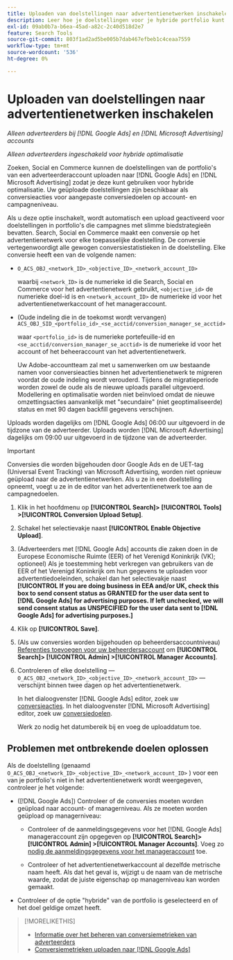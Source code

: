 ```yaml
---
title: Uploaden van doelstellingen naar advertentienetwerken inschakelen
description: Leer hoe je doelstellingen voor je hybride portfolio kunt uploaden naar [!DNL Google Ads] en [!DNL Microsoft Advertising].
exl-id: 09ab0b7a-b6ea-45ad-a82c-2c40d518d2e7
feature: Search Tools
source-git-commit: 803f1ad2ad5be005b7dab467efbeb1c4ceaa7559
workflow-type: tm+mt
source-wordcount: '536'
ht-degree: 0%

---
```


# Uploaden van doelstellingen naar advertentienetwerken inschakelen

*Alleen adverteerders bij [!DNL Google Ads] en [!DNL Microsoft Advertising] accounts*

*Alleen adverteerders ingeschakeld voor hybride optimalisatie*

Zoeken, Social en Commerce kunnen de doelstellingen van de portfolio&#39;s van een adverteerderaccount uploaden naar [!DNL Google Ads] en [!DNL Microsoft Advertising] zodat je deze kunt gebruiken voor hybride optimalisatie. Uw geüploade doelstellingen zijn beschikbaar als conversieacties voor aangepaste conversiedoelen op account- en campagneniveau.

Als u deze optie inschakelt, wordt automatisch een upload geactiveerd voor doelstellingen in portfolio&#39;s die campagnes met slimme biedstrategieën bevatten. Search, Social en Commerce maakt een conversie op het advertentienetwerk voor elke toepasselijke doelstelling. De conversie vertegenwoordigt alle gewogen conversiestatistieken in de doelstelling. Elke conversie heeft een van de volgende namen:

* `O_ACS_OBJ_<network_ID>_<objective_ID>_<network_account_ID>`

  waarbij `<network_ID>` is de numerieke id die Search, Social en Commerce voor het advertentienetwerk gebruikt, `<objective_id>` de numerieke doel-id is en `<network_account_ID>` de numerieke id voor het advertentienetwerkaccount of het manageraccount.

* (Oude indeling die in de toekomst wordt vervangen) `ACS_OBJ_SID_<portfolio_id>_<se_acctid/conversion_manager_se_acctid>`

  waar `<portfolio_id>` is de numerieke portefeuille-id en `<se_acctid/conversion_manager_se_acctid>` is de numerieke id voor het account of het beheeraccount van het advertentienetwerk.

  Uw Adobe-accountteam zal met u samenwerken om uw bestaande namen voor conversieacties binnen het advertentienetwerk te migreren voordat de oude indeling wordt verouderd. Tijdens de migratieperiode worden zowel de oude als de nieuwe uploads parallel uitgevoerd. Modellering en optimalisatie worden niet beïnvloed omdat de nieuwe omzettingsacties aanvankelijk met &quot;secundaire&quot; (niet geoptimaliseerde) status en met 90 dagen backfill gegevens verschijnen.

Uploads worden dagelijks om [!DNL Google Ads] 06:00 uur uitgevoerd in de tijdzone van de adverteerder. Uploads worden [!DNL Microsoft Advertising] dagelijks om 09:00 uur uitgevoerd in de tijdzone van de adverteerder.

>[!IMPORTANT]
>
>Conversies die worden bijgehouden door Google Ads en de UET-tag (Universal Event Tracking) van Microsoft Advertising, worden niet opnieuw geüpload naar de advertentienetwerken. Als u ze in een doelstelling opneemt, voegt u ze in de editor van het advertentienetwerk toe aan de campagnedoelen.

<!--
>[!IMPORTANT]
>
>Objectives for hybrid portfolios may include conversion goals from multiple ad networks and other types of conversion metrics. However, the individual campaigns in the portfolio can't include conversion goals that aren't included in the portfolio's objective; using additional conversion goals may impact portfolio performance.
-->

<!-- Can conversions from events triggered on other ad networks be included in the portfolio (and just be ignored)? -->

1. Klik in het hoofdmenu op **[!UICONTROL Search]> [!UICONTROL Tools] >[!UICONTROL Conversion Upload Setup]**.

1. Schakel het selectievakje naast **[!UICONTROL Enable Objective Upload]**.

1. (Adverteerders met [!DNL Google Ads] accounts die zaken doen in de Europese Economische Ruimte (EER) of het Verenigd Koninkrijk (VK); optioneel) Als je toestemming hebt verkregen van gebruikers van de EER of het Verenigd Koninkrijk om hun gegevens te uploaden voor advertentiedoeleinden, schakel dan het selectievakje naast **[!UICONTROL If you are doing business in EEA and/or UK, check this box to send consent status as GRANTED for the user data sent to [!DNL Google Ads] for advertising purposes. If left unchecked, we will send consent status as UNSPECIFIED for the user data sent to [!DNL Google Ads] for advertising purposes.]**

1. Klik op **[!UICONTROL Save]**.

1. (Als uw conversies worden bijgehouden op beheerdersaccountniveau) [Referenties toevoegen voor uw beheerdersaccount](/help/search-social-commerce/admin/manager-accounts.md) om **[!UICONTROL Search]> [!UICONTROL Admin] >[!UICONTROL Manager Accounts]**.

1. Controleren of elke doelstelling — `O_ACS_OBJ_<network_ID>_<objective_ID>_<network_account_ID>` — verschijnt binnen twee dagen op het advertentienetwerk.

   In het dialoogvenster [!DNL Google Ads] editor, zoek uw [conversieacties](https://support.google.com/google-ads/answer/11461796). In het dialoogvenster [!DNL Microsoft Advertising] editor, zoek uw [conversiedoelen](https://help.ads.microsoft.com/#apex/ads/en/56709).

   Werk zo nodig het datumbereik bij en voeg de uploaddatum toe.

## Problemen met ontbrekende doelen oplossen

Als de doelstelling (genaamd `O_ACS_OBJ_<network_ID>_<objective_ID>_<network_account_ID>` ) voor een van je portfolio&#39;s niet in het advertentienetwerk wordt weergegeven, controleer je het volgende:

* ([!DNL Google Ads]) Controleer of de conversies moeten worden geüpload naar account- of managerniveau. Als ze moeten worden geüpload op managerniveau:

   * Controleer of de aanmeldingsgegevens voor het [!DNL Google Ads] manageraccount zijn opgegeven op **[!UICONTROL Search]> [!UICONTROL Admin] >[!UICONTROL Manager Accounts]**. Voeg zo [nodig de aanmeldingsgegevens voor het manageraccount](/help/search-social-commerce/admin/manager-accounts.md) toe.

   * Controleer of het advertentienetwerkaccount al dezelfde metrische naam heeft. Als dat het geval is, wijzigt u de naam van de metrische waarde, zodat de juiste eigenschap op managerniveau kan worden gemaakt.

* Controleer of de optie &quot;hybride&quot; van de portfolio is geselecteerd en of het doel geldige omzet heeft.

>[!MORELIKETHIS]
>
>* [Informatie over het beheren van conversiemetrieken van adverteerders](/help/search-social-commerce/admin/conversion-metrics/conversion-metric-about.md)
>* [Conversiemetrieken uploaden naar [!DNL Google Ads]](conversion-metrics-upload-to-google.md)
